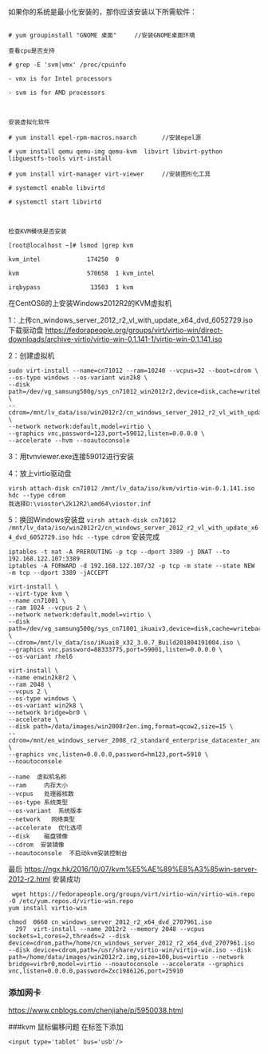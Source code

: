 如果你的系统是最小化安装的，那你应该安装以下所需软件：
```

# yum groupinstall "GNOME 桌面"     //安装GNOME桌面环境

查看cpu是否支持

# grep -E 'svm|vmx' /proc/cpuinfo

- vmx is for Intel processors

- svm is for AMD processors



安装虚拟化软件

# yum install epel-rpm-macros.noarch       //安装epel源

# yum install qemu qemu-img qemu-kvm  libvirt libvirt-python libguestfs-tools virt-install

# yum install virt-manager virt-viewer     //安装图形化工具

# systemctl enable libvirtd                

# systemctl start libvirtd



检查KVM模块是否安装

[root@localhost ~]# lsmod |grep kvm

kvm_intel             174250  0 

kvm                   570658  1 kvm_intel

irqbypass              13503  1 kvm
```

在CentOS6的上安装Windows2012R2的KVM虚拟机

1：上传cn_windows_server_2012_r2_vl_with_update_x64_dvd_6052729.iso
下载驱动盘
https://fedorapeople.org/groups/virt/virtio-win/direct-downloads/archive-virtio/virtio-win-0.1.141-1/virtio-win-0.1.141.iso


2：创建虚拟机
```
sudo virt-install --name=cn71012 --ram=10240 --vcpus=32 --boot=cdrom \
--os-type windows --os-variant win2k8 \
--disk path=/dev/vg_samsung500g/sys_cn71012_win2012r2,device=disk,cache=writeback,format=raw,bus=virtio \
--cdrom=/mnt/lv_data/iso/win2012r2/cn_windows_server_2012_r2_vl_with_update_x64_dvd_6052729.iso \
--network network:default,model=virtio \
--graphics vnc,password=123,port=59012,listen=0.0.0.0 \
--accelerate --hvm --noautoconsole
```
3：用tvnviewer.exe连接59012进行安装

4：放上virtio驱动盘
```
virsh attach-disk cn71012 /mnt/lv_data/iso/kvm/virtio-win-0.1.141.iso hdc --type cdrom
我选择D:\viostor\2k12R2\amd64\viostor.inf
```

5：换回Windows安装盘
``
virsh attach-disk cn71012 /mnt/lv_data/iso/win2012r2/cn_windows_server_2012_r2_vl_with_update_x64_dvd_6052729.iso hdc --type cdrom
``
安装完成

```
iptables -t nat -A PREROUTING -p tcp --dport 3389 -j DNAT --to 192.168.122.107:3389
iptables -A FORWARD -d 192.168.122.107/32 -p tcp -m state --state NEW -m tcp --dport 3389 -jACCEPT
```
```
virt-install \
--virt-type kvm \
--name cn71001 \
--ram 1024 --vcpus 2 \
--network network:default,model=virtio \
--disk path=/dev/vg_samsung500g/sys_cn71001_ikuaiv3,device=disk,cache=writeback,format=raw,bus=ide \
--cdrom=/mnt/lv_data/iso/iKuai8_x32_3.0.7_Build201804191004.iso \
--graphics vnc,password=88333775,port=59001,listen=0.0.0.0 \
--os-variant rhel6
```


```
virt-install \
--name enwin2k8r2 \
--ram 2048 \
--vcpus 2 \
--os-type windows \
--os-variant win2k8 \
--network bridge=br0 \
--accelerate \
--disk path=/data/images/win2008r2en.img,format=qcow2,size=15 \
--cdrom=/mnt/en_windows_server_2008_r2_standard_enterprise_datacenter_and_web_with_sp1_vl_build_x64_dvd_617403.iso \
--graphics vnc,listen=0.0.0.0,password=hm123,port=5910 \
--noautoconsole
```

```
--name  虚拟机名称
--ram     内存大小
--vcpus   处理器核数
--os-type 系统类型
--os-variant  系统版本
--network   网络类型
--accelerate  优化选项
--disk    磁盘镜像
--cdrom  安装镜像
--noautoconsole  不启动kvm安装控制台
```

最后
https://ngx.hk/2016/10/07/kvm%E5%AE%89%E8%A3%85win-server-2012-r2.html
安装成功
```
 wget https://fedorapeople.org/groups/virt/virtio-win/virtio-win.repo -O /etc/yum.repos.d/virtio-win.repo
yum install virtio-win
```
```
chmod  0660 cn_windows_server_2012_r2_x64_dvd_2707961.iso
  297  virt-install --name 2012r2 --memory 2048 --vcpus sockets=1,cores=2,threads=2 --disk device=cdrom,path=/home/cn_windows_server_2012_r2_x64_dvd_2707961.iso --disk device=cdrom,path=/usr/share/virtio-win/virtio-win.iso --disk path=/home/data/images/win2012r2.img,size=100,bus=virtio --network bridge=virbr0,model=virtio --noautoconsole --accelerate --graphics vnc,listen=0.0.0.0,password=Zxc1986126,port=25910
```

### 添加网卡
https://www.cnblogs.com/chenjiahe/p/5950038.html

###kvm 鼠标偏移问题
在<devices>标签下添加
```
<input type='tablet' bus='usb'/>
```
